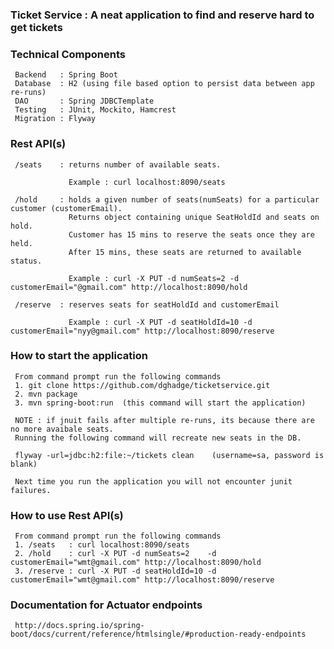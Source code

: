 ###  Ticket Service : A neat application to find and reserve hard to get tickets

###  Technical Components
     Backend   : Spring Boot
     Database  : H2 (using file based option to persist data between app re-runs)
     DAO       : Spring JDBCTemplate
     Testing   : JUnit, Mockito, Hamcrest
     Migration : Flyway

### Rest API(s)
     /seats    : returns number of available seats. 
                 
                 Example : curl localhost:8090/seats
                 
     /hold     : holds a given number of seats(numSeats) for a particular customer (customerEmail). 
                 Returns object containing unique SeatHoldId and seats on hold.
                 Customer has 15 mins to reserve the seats once they are held. 
                 After 15 mins, these seats are returned to available status.
                 
                 Example : curl -X PUT -d numSeats=2 -d customerEmail="@gmail.com" http://localhost:8090/hold

     /reserve  : reserves seats for seatHoldId and customerEmail
          
                 Example : curl -X PUT -d seatHoldId=10 -d customerEmail="nyy@gmail.com" http://localhost:8090/reserve

###  How to start the application
     From command prompt run the following commands
     1. git clone https://github.com/dghadge/ticketservice.git
     2. mvn package 
     3. mvn spring-boot:run  (this command will start the application)
     
     NOTE : if jnuit fails after multiple re-runs, its because there are no more avaibale seats. 
     Running the following command will recreate new seats in the DB. 
    
     flyway -url=jdbc:h2:file:~/tickets clean    (username=sa, password is blank)
     
     Next time you run the application you will not encounter junit failures. 
     
###  How to use Rest API(s) 
     From command prompt run the following commands
     1. /seats   : curl localhost:8090/seats
     2. /hold    : curl -X PUT -d numSeats=2    -d customerEmail="wmt@gmail.com" http://localhost:8090/hold
     3. /reserve : curl -X PUT -d seatHoldId=10 -d customerEmail="wmt@gmail.com" http://localhost:8090/reserve
     
###  Documentation for Actuator endpoints 
     http://docs.spring.io/spring-boot/docs/current/reference/htmlsingle/#production-ready-endpoints
